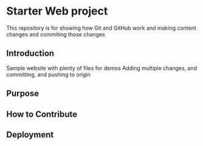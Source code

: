 # Starter Web project

This repository is for showing how Git and GitHub work
and making content changes and commiting those changes

## Introduction

Sample website with plenty of files for demos
Adding multiple changes, and committing, and pushing to origin

## Purpose


## How to Contribute


## Deployment